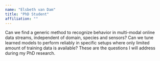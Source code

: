 ```yaml
---
name: "Elsbeth van Dam"
title: "PhD Student"
affiliation: ""
---
```


Can we find a generic method to recognize behavior in multi-modal online data streams, independent of domain, species and sensors? Can we tune learned models to perform reliably in specific setups where only limited amount of training data is available? These are the questions I will address during my PhD research.
